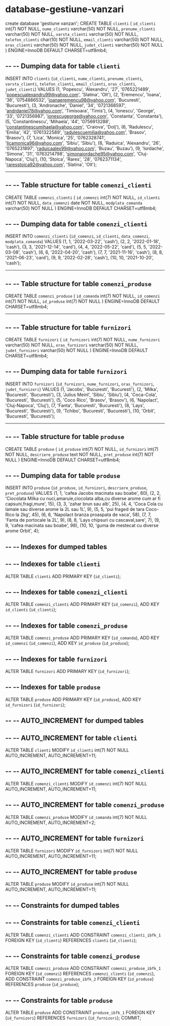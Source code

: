 # database-gestiune-vanzari
create database 'gestiune vanzari';
CREATE TABLE `clienti` (
  `id_clienti` int(7) NOT NULL,
  `nume_clienti` varchar(50) NOT NULL,
  `prenume_clienti` varchar(50) NOT NULL,
  `varsta_clienti` varchar(50) NOT NULL,
  `telefon_clienti` char(10) NOT NULL,
  `email_clienti` varchar(50) NOT NULL,
  `oras_clienti` varchar(50) NOT NULL,
  `judet_clienti` varchar(50) NOT NULL
) ENGINE=InnoDB DEFAULT CHARSET=utf8mb4;

--
-- Dumping data for table `clienti`
--

INSERT INTO `clienti` (`id_clienti`, `nume_clienti`, `prenume_clienti`, `varsta_clienti`, `telefon_clienti`, `email_clienti`, `oras_clienti`, `judet_clienti`) VALUES
(1, 'Popescu', 'Alexandru', '27', '0765221489', 'popescualexandru99@yahoo.com', 'Slatina', 'Olt'),
(2, 'Eremencu', 'Ioana', '36', '0754886532', 'ioanaeremencu98@yahoo.com', 'Bucuresti', 'Bucuresti'),
(3, 'Andronache', 'Daniel', '34', '0721368597', 'andrdaniel78@yahoo.com', 'Timisoara', 'Timis'),
(4, 'Ionescu', 'George', '33', '0721356987', 'ionescugeorge@yahoo.com', 'Constanta', 'Constanta'),
(5, 'Constantinescu', 'Mihaela', '44', '0756913288', 'constantinescumihaela@yahoo.com', 'Craiova', 'Dolj'),
(6, 'Radulescu', 'Emilia', '42', '0761322589', 'radulescuemilia@yahoo.com', 'Brasov', 'Brasov'),
(7, 'Lica', 'Monica', '25', '0762328741', 'licamonica96@yahoo.com', 'Sibiu', 'Sibiu'),
(8, 'Raduica', 'Alexandru', '26', '0765231897', 'raduicaalex99@yahoo.com', 'Buzau', 'Buzau'),
(9, 'Iordache', 'Simona', '31', '0763214798', 'simonaiordache95@yahoo.com', 'Cluj-Napoca', 'Cluj'),
(10, 'Stoica', 'Rares', '28', '0762371134', 'raresstoica92@yahoo.com', 'Slatina', 'Olt');

-- --------------------------------------------------------

--
-- Table structure for table `comenzi_clienti`
--

CREATE TABLE `comenzi_clienti` (
  `id_comenzi` int(7) NOT NULL,
  `id_clienti` int(7) NOT NULL,
  `data_comenzi` date NOT NULL,
  `modplata_comanda` varchar(50) NOT NULL
) ENGINE=InnoDB DEFAULT CHARSET=utf8mb4;

--
-- Dumping data for table `comenzi_clienti`
--

INSERT INTO `comenzi_clienti` (`id_comenzi`, `id_clienti`, `data_comenzi`, `modplata_comanda`) VALUES
(1, 1, '2022-03-22', 'cash'),
(2, 2, '2022-01-18', 'cash'),
(3, 3, '2021-12-14', 'card'),
(4, 4, '2022-05-22', 'card'),
(5, 5, '2022-03-08', 'cash'),
(6, 6, '2022-04-20', 'cash'),
(7, 7, '2021-11-16', 'cash'),
(8, 8, '2021-06-23', 'card'),
(9, 9, '2022-02-28', 'cash'),
(10, 10, '2021-10-20', 'cash');

-- --------------------------------------------------------

--
-- Table structure for table `comenzi_produse`
--

CREATE TABLE `comenzi_produse` (
  `id_comanda` int(7) NOT NULL,
  `id_comenzi` int(7) NOT NULL,
  `id_produse` int(7) NOT NULL
) ENGINE=InnoDB DEFAULT CHARSET=utf8mb4;

-- --------------------------------------------------------

--
-- Table structure for table `furnizori`
--

CREATE TABLE `furnizori` (
  `id_furnizori` int(7) NOT NULL,
  `nume_furnizori` varchar(50) NOT NULL,
  `oras_furnizori` varchar(50) NOT NULL,
  `judet_furnizori` varchar(50) NOT NULL
) ENGINE=InnoDB DEFAULT CHARSET=utf8mb4;

--
-- Dumping data for table `furnizori`
--

INSERT INTO `furnizori` (`id_furnizori`, `nume_furnizori`, `oras_furnizori`, `judet_furnizori`) VALUES
(1, 'Jacobs', 'Bucuresti', 'Bucuresti'),
(2, 'Milka', 'Bucuresti', 'Bucuresti'),
(3, 'Julius Meinl', 'Sibiu', 'Sibiu'),
(4, 'Coca-Cola', 'Bucuresti', 'Bucuresti'),
(5, 'Coco Rico', 'Brasov', 'Brasov'),
(6, 'Napolact', 'Cluj-Napoca', 'Cluj'),
(7, 'Fanta', 'Bucuresti', 'Bucuresti'),
(8, 'Lays', 'Bucuresti', 'Bucuresti'),
(9, 'Tchibo', 'Bucuresti', 'Bucuresti'),
(10, 'Orbit', 'Bucuresti', 'Bucuresti');

-- --------------------------------------------------------

--
-- Table structure for table `produse`
--

CREATE TABLE `produse` (
  `id_produse` int(7) NOT NULL,
  `id_furnizori` int(7) NOT NULL,
  `descriere_produse` text NOT NULL,
  `pret_produse` int(7) NOT NULL
) ENGINE=InnoDB DEFAULT CHARSET=utf8mb4;

--
-- Dumping data for table `produse`
--

INSERT INTO `produse` (`id_produse`, `id_furnizori`, `descriere_produse`, `pret_produse`) VALUES
(1, 1, 'cafea Jacobs macinata sau boabe', 80),
(2, 2, 'Ciocolata Milka cu nuci,amaruie,ciocolata alba,cu diverse arome cum ar fi capsuni,fragi,mure', 15),
(3, 3, 'zahar brun sau alb', 25),
(4, 4, 'Coca Cola cu lamaie sau diverse arome la 2L sau 1L', 9),
(5, 5, 'pui fraged de tara Coco-Rico la 2kg', 45),
(6, 6, 'Napolact branza proaspata de vaca', 58),
(7, 7, 'Fanta de portocale la 2L', 9),
(8, 8, 'Lays chipsuri cu cascaval,sare', 7),
(9, 9, 'cafea macinata sau boabe', 98),
(10, 10, 'guma de mestecat cu diverse arome Orbit', 4);

--
-- Indexes for dumped tables
--

--
-- Indexes for table `clienti`
--
ALTER TABLE `clienti`
  ADD PRIMARY KEY (`id_clienti`);

--
-- Indexes for table `comenzi_clienti`
--
ALTER TABLE `comenzi_clienti`
  ADD PRIMARY KEY (`id_comenzi`),
  ADD KEY `id_clienti` (`id_clienti`);

--
-- Indexes for table `comenzi_produse`
--
ALTER TABLE `comenzi_produse`
  ADD PRIMARY KEY (`id_comanda`),
  ADD KEY `id_comenzi` (`id_comenzi`),
  ADD KEY `id_produse` (`id_produse`);

--
-- Indexes for table `furnizori`
--
ALTER TABLE `furnizori`
  ADD PRIMARY KEY (`id_furnizori`);

--
-- Indexes for table `produse`
--
ALTER TABLE `produse`
  ADD PRIMARY KEY (`id_produse`),
  ADD KEY `id_furnizori` (`id_furnizori`);

--
-- AUTO_INCREMENT for dumped tables
--

--
-- AUTO_INCREMENT for table `clienti`
--
ALTER TABLE `clienti`
  MODIFY `id_clienti` int(7) NOT NULL AUTO_INCREMENT, AUTO_INCREMENT=11;

--
-- AUTO_INCREMENT for table `comenzi_clienti`
--
ALTER TABLE `comenzi_clienti`
  MODIFY `id_comenzi` int(7) NOT NULL AUTO_INCREMENT, AUTO_INCREMENT=11;

--
-- AUTO_INCREMENT for table `comenzi_produse`
--
ALTER TABLE `comenzi_produse`
  MODIFY `id_comanda` int(7) NOT NULL AUTO_INCREMENT, AUTO_INCREMENT=2;

--
-- AUTO_INCREMENT for table `furnizori`
--
ALTER TABLE `furnizori`
  MODIFY `id_furnizori` int(7) NOT NULL AUTO_INCREMENT, AUTO_INCREMENT=11;

--
-- AUTO_INCREMENT for table `produse`
--
ALTER TABLE `produse`
  MODIFY `id_produse` int(7) NOT NULL AUTO_INCREMENT, AUTO_INCREMENT=11;

--
-- Constraints for dumped tables
--

--
-- Constraints for table `comenzi_clienti`
--
ALTER TABLE `comenzi_clienti`
  ADD CONSTRAINT `comenzi_clienti_ibfk_1` FOREIGN KEY (`id_clienti`) REFERENCES `clienti` (`id_clienti`);

--
-- Constraints for table `comenzi_produse`
--
ALTER TABLE `comenzi_produse`
  ADD CONSTRAINT `comenzi_produse_ibfk_1` FOREIGN KEY (`id_comenzi`) REFERENCES `comenzi_clienti` (`id_comenzi`),
  ADD CONSTRAINT `comenzi_produse_ibfk_2` FOREIGN KEY (`id_produse`) REFERENCES `produse` (`id_produse`);

--
-- Constraints for table `produse`
--
ALTER TABLE `produse`
  ADD CONSTRAINT `produse_ibfk_1` FOREIGN KEY (`id_furnizori`) REFERENCES `furnizori` (`id_furnizori`);
COMMIT;
